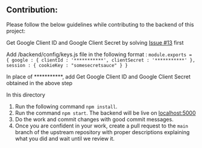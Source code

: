 ## **Contribution:**

Please follow the below guidelines while contributing to the backend of this project:

Get Google Client ID and Google Client Secret by solving [Issue #13](https://github.com/opencodeiiita/Productivity-Tracker/issues/13) first

Add /backend/config/keys.js file in the following format :
`
module.exports = {
    google : {
        clientId : '***********',
        clientSecret : '***********'
    },
    session : {
        cookieKey : "somesecretsauce"
    }
}
`

In place of ***********, add Get Google Client ID and Google Client Secret obtained in the above step

In this directory
1. Run the following command `npm install`.
2. Run the command `npm start`. The backend will be live on [localhost:5000](localhost:5000)
3. Do the work and commit changes with good commit messages.
4. Once you are confident in your work, create a pull request to the `main` branch of the upstream repository with proper descriptions explaining what you did and wait until we review it.
